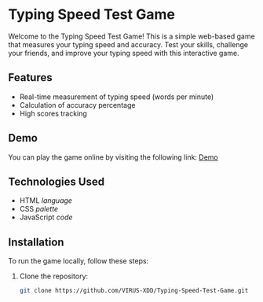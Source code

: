 # Typing Speed Test Game

Welcome to the Typing Speed Test Game! This is a simple web-based game that measures your typing speed and accuracy. Test your skills, challenge your friends, and improve your typing speed with this interactive game.

## Features

- Real-time measurement of typing speed (words per minute)
- Calculation of accuracy percentage
- High scores tracking

## Demo

You can play the game online by visiting the following link: [Demo](Coming)

## Technologies Used

- HTML <i class="material-icons">language</i>
- CSS <i class="material-icons">palette</i>
- JavaScript <i class="material-icons">code</i>

## Installation

To run the game locally, follow these steps:

1. Clone the repository:

   ```bash
   git clone https://github.com/VIRUS-XDD/Typing-Speed-Test-Game.git
